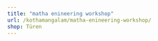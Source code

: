 ```yaml
---
title: "matha enineering workshop"
url: /kothamangalam/matha-enineering-workshop/
shop: Türen
---
```

